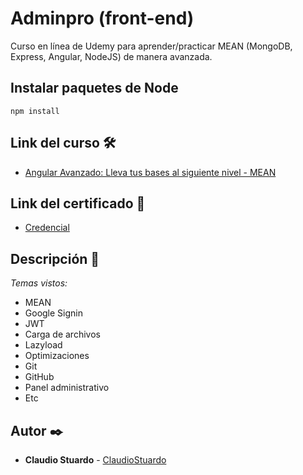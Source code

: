 # Adminpro (front-end)

Curso en línea de Udemy para aprender/practicar MEAN (MongoDB, Express, Angular, NodeJS) de manera avanzada.

## Instalar paquetes de Node

```
npm install
```

## Link del curso 🛠️

* [Angular Avanzado: Lleva tus bases al siguiente nivel - MEAN](https://udemy.com/course/angular-avanzado-fernando-herrera/)

## Link del certificado 📄

* [Credencial](https://ude.my/UC-71G1DJJ8)

## Descripción 🚀

_Temas vistos:_
* MEAN
* Google Signin
* JWT
* Carga de archivos
* Lazyload
* Optimizaciones
* Git
* GitHub
* Panel administrativo
* Etc

## Autor ✒️

* **Claudio Stuardo** - [ClaudioStuardo](https://github.com/ClaudioStuardo)
